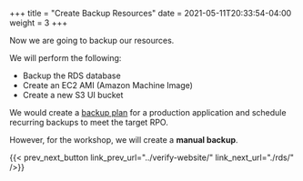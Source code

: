 +++
title = "Create Backup Resources"
date =  2021-05-11T20:33:54-04:00
weight = 3
+++

Now we are going to backup our resources.  

We will perform the following:
- Backup the RDS database
- Create an EC2 AMI (Amazon Machine Image)
- Create a new S3 UI bucket

We would create a [backup plan](https://docs.aws.amazon.com/aws-backup/latest/devguide/creating-a-backup-plan.html) for a production application and schedule recurring backups to meet the target RPO. 

However, for the workshop, we will create a **manual backup**.

{{< prev_next_button link_prev_url="../verify-website/" link_next_url="./rds/" />}}
